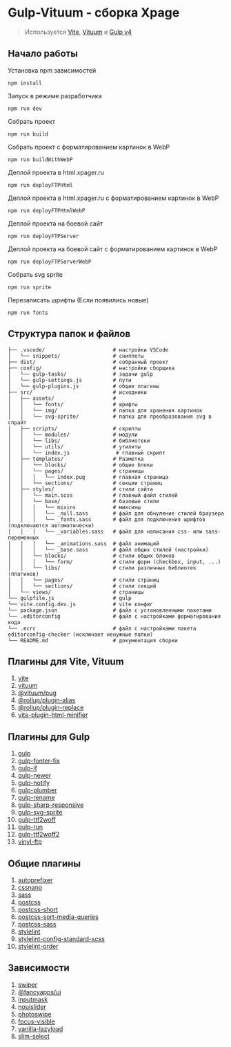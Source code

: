# Gulp-Vituum - сборка Xpage

> Используется [Vite](https://vitejs.dev/), [Vituum](https://vituum.dev/) и [Gulp v4](https://gulpjs.com/)

## Начало работы

Установка npm зависимостей

```
npm install
```

Запуск в режиме разработчика

```
npm run dev
```

Собрать проект

```
npm run build
```
Собрать проект с форматированием картинок в WebP

```
npm run buildWithWebP
```

Деплой проекта в html.xpager.ru

```
npm run deployFTPHtml
```

Деплой проекта в html.xpager.ru с форматированием картинок в WebP

```
npm run deployFTPHtmlWebP
```

Деплой проекта на боевой сайт

```
npm run deployFTPServer
```

Деплой проекта на боевой сайт с форматированием картинок в WebP

```
npm run deployFTPServerWebP
```

Собрать svg sprite

```
npm run sprite
```

Перезаписать шрифты (Если появились новые)

```
npm run fonts
```

## Структура папок и файлов

```
├── .vscode/                      # настройки VSCode
│   └── snippets/                 # сниппеты
├── dist/                         # собранный проект
├── config/                       # настройки сборщика
│   └── gulp-tasks/               # задачи gulp
│   └── gulp-settings.js          # пути
│   └── gulp-plugins.js           # общие плагины
├── src/                          # исходники
|   ├── assets/                   #
│   │   └── fonts/                # шрифты
│   │   └── img/                  # папка для хранения картинок
│   │   └── svg-sprite/           # папка для преобразования svg в спрайт
│   ├── scripts/                  # скрипты
│   │   └── modules/              # модули
│   │   └── libs/                 # библиотеки
│   │   └── utils/                # утилиты
│   │   └── index.js               # главный скрипт
│   ├── templates/                # Разметка
│   │   └── blocks/               # общие блоки
│   │   └── pages/                # страницы
│   │   │   └── index.pug         # главная страница
│   │   └── sections/             # секции страниц
│   ├── styles/                   # стили сайта
│   │   └── main.scss             # главный файл стилей
│   │   └── base/                 # базовые стили
│   │   │   └── mixins            # миксины
│   │   │   └── _null.sass        # файл для обнуление стилей браузера
│   │   │   └── _fonts.sass       # файл для подключения шрифтов (подключаются автоматически)
│   │   │   └── _variables.sass   # файл для написания css- или sass-переменных
│   │   │   └── _animations.sass  # файл анимаций
│   │   │   └── _base.sass        # файл общих стилей (настройки)
│   │   └── blocks/               # стили общих блоков
│   │   │   └── form/             # стили форм (checkbox, input, ...)
│   │   └── libs/                 # стили различных библиотек (плагинов)
│   │   └── pages/                # стили страниц
│   │   └── sections/             # стили секций
│   └── views/                    # страницы
└── gulpfile.js                   # gulp
└── vite.config.dev.js            # vite конфиг
└── package.json                  # файл с установленными пакетами
└── .editorconfig                 # файл с настройками форматирования кода
└── .ecrc                         # файл с настройками пакета editorconfig-checker (исключает ненужные папки)
└── README.md                     # документация сборки
```

## Плагины для Vite, Vituum

1. [vite](https://yarn.pm/vite)
2. [vituum](https://yarn.pm/vituum)
3. [@vituum/pug](https://yarn.pm/@vituum/pug)
4. [@rollup/plugin-alias](https://yarn.pm/@rollup/plugin-alias)
5. [@rollup/plugin-replace](https://yarn.pm/@rollup/plugin-replace)
6. [vite-plugin-html-minifier](https://yarn.pm/vite-plugin-html-minifier)

## Плагины для Gulp

1. [gulp](https://yarn.pm/gulp)
2. [gulp-fonter-fix](https://npm.io/package/gulp-fonter-fix)
3. [gulp-if](https://yarn.pm/gulp-if)
4. [gulp-newer](https://yarn.pm/gulp-newer)
5. [gulp-notify](https://yarn.pm/gulp-notify)
6. [gulp-plumber](https://yarn.pm/gulp-plumber)
7. [gulp-rename](https://yarn.pm/gulp-rename)
8. [gulp-sharp-responsive](https://yarn.pm/gulp-sharp-responsive)
9. [gulp-svg-sprite](https://yarn.pm/gulp-svg-sprite)
10. [gulp-ttf2woff](https://yarn.pm/gulp-ttf2woff)
11. [gulp-run](https://yarn.pm/gulp-run)
12. [gulp-ttf2woff2](https://yarn.pm/gulp-ttf2woff2)
13. [vinyl-ftp](https://yarn.pm/vinyl-ftp)

## Общие плагины

1. [autoprefixer](https://yarn.pm/autoprefixer)
3. [cssnano](https://yarn.pm/cssnano)
4. [sass](https://yarn.pm/sass)
5. [postcss](https://yarn.pm/postcss)
6. [postcss-short](https://yarn.pm/postcss-short)
7. [postcss-sort-media-queries](https://yarn.pm/postcss-sort-media-queries)
8. [postcss-sass](https://yarn.pm/postcss-sass)
9. [stylelint](https://yarn.pm/stylelint)
10. [stylelint-config-standard-scss](https://yarn.pm/stylelint-config-standard-scss)
11. [stylelint-order](https://yarn.pm/stylelint-order)

## Зависимости

1. [swiper](https://yarn.pm/swiper)
2. [@fancyapps/ui](https://yarn.pm/@fancyapps/ui)
3. [inputmask](https://yarn.pm/inputmask)
4. [nouislider](https://yarn.pm/nouislider)
5. [photoswipe](https://yarn.pm/photoswipe)
6. [focus-visible](https://yarn.pm/focus-visible)
7. [vanilla-lazyload](https://yarn.pm/vanilla-lazyload)
8. [slim-select](https://yarn.pm/slim-select)
